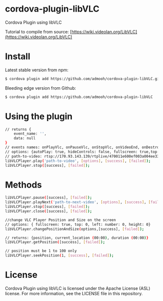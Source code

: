 # cordova-plugin-libVLC
Cordova Plugin using libVLC

Tutorial to compile from source:
[https://wiki.videolan.org/LibVLC](https://wiki.videolan.org/LibVLC)

# Install
Latest stable version from npm:
```sh
$ cordova plugin add https://github.com/admooh/cordova-plugin-libVLC.git
```
Bleeding edge version from Github:
```sh
$ cordova plugin add https://github.com/admooh/cordova-plugin-libVLC
```

# Using the plugin
```sh
// returns {
	event_name: '',
	data: null
}
// events names: onPlayVlc, onPauseVlc, onStopVlc, onVideoEnd, onDestroyVlc, onError, getPosition
// options: {autoPlay: true, hideControls: false, fullscreen: true,top: 0, left: number: 0 ,height: 0} 
// path-to-video: rtsp://170.93.143.139/rtplive/470011e600ef003a004ee33696235daa
libVLCPlayer.play('path-to-video', [options], [success], [failed]);
libVLCPlayer.stop([success], [failed]);
```

# Methods
```sh
libVLCPlayer.pause([success], [failed]);
libVLCPlayer.playNext('path-to-next-video', [options], [success], [failed]);
libVLCPlayer.stop([success], [failed]);
libVLCPlayer.close([success], [failed]);

//change VLC Player Position and Size on the screen
// options: { fullscreen: true, top: 0, left: number: 0, height: 0}
libVLCPlayer.changePositionAndSize(options,[success], [failed]);

// returns: {position, current_location (00:00), duration (00:00)}
libVLCPlayer.getPosition([success], [failed]);

// position must be 1 to 100 only
libVLCPlayer.seekPosition(1, [success], [failed]);
```

# License
Cordova Plugin using libVLC is licensed under the Apache License (ASL) license. For more information, see the LICENSE file in this repository.
